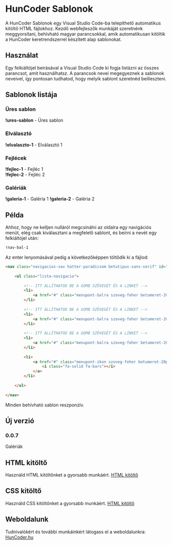 # HunCoder Sablonok

A HunCoder Sablonok egy Visual Studio Code-ba telepíthető automatikus kitöltő  HTML fájlokhoz. Kezdő webfejleszők munkáját szeretnénk meggyorsítani, behívható magyar parancsokkal, amik automatikusan kitöltik a HunCoder keretrendszerrel készített alap sablonokat. 

## Használat

Egy felkiáltójel beírásával a Visual Studio Code ki fogja listázni az összes parancsot, amit használhatsz. A parancsok nevei megegyeznek a sablonok neveivel, így pontosan tudhatod, hogy melyik sablont szeretnéd beilleszteni.

## Sablonok listája

### Üres sablon
**!ures-sablon** - Üres sablon  

### Elválasztó
**!elvalaszto-1** - Elválasztó 1  

### Fejlécek
**!fejlec-1** - Fejléc 1  
**!fejlec-2** - Fejléc 2

### Galériák
**!galeria-1** - Galéria 1
**!galeria-2** - Galéria 2

## Példa

Ahhoz, hogy ne kelljen nulláról megcsinálni az oldalra egy navigációs menüt, elég csak kiválasztani a megfelelő sablont, és beírni a nevét egy felkiáltójel után:

```html
!nav-bal-1
```

Az enter lenyomásával pedig a következőképpen töltődik ki a fájlod:

```html
<nav class="navigacios-sav hatter-paradicsom betutipus-sans-serif" id="menu">
		
	<ul class="lista-navigacio">
			
		<!-- ITT ÁLLÍTHATOD BE A GOMB SZÖVEGÉT ÉS A LINKET -->
		<li>
			<a href="#" class="menupont-balra szoveg-feher betumeret-20px belso-kitoltes-10px felkover aktiv-sotet">Főoldal</a>
		</li>
			
		<!-- ITT ÁLLÍTHATOD BE A GOMB SZÖVEGÉT ÉS A LINKET -->
		<li>
			<a href="#" class="menupont-balra szoveg-feher betumeret-20px belso-kitoltes-10px felkover">Galéria</a>
		</li>
			
		<!-- ITT ÁLLÍTHATOD BE A GOMB SZÖVEGÉT ÉS A LINKET -->
		<li>
			<a href="#" class="menupont-balra szoveg-feher betumeret-20px belso-kitoltes-10px felkover">Kapcsolat</a>
		</li>
			
		<li>
			<a href="#" class="menupont-ikon szoveg-feher betumeret-20px belso-kitoltes-10px felkover" onclick="alkalmazkodoMenuMegnyitas()">
				<i class="fa-solid fa-bars"></i>
			</a>
		</li>
				
	</ul>
			
</nav>
```

Minden behívható sablon reszponzív.

## Új verzió

### 0.0.7

Galériák

## HTML kitöltő

Használd HTML kitöltőnket a gyorsabb munkáért. [HTML kitöltő](https://marketplace.visualstudio.com/items?itemName=HunCoder.huncoder-webdev)

## CSS kitöltő

Használd CSS kitöltőnket a gyorsabb munkáért. [HTML kitöltő](https://marketplace.visualstudio.com/items?itemName=HunCoder.huncoder-webdev-css)

## Weboldalunk

Tudnivalókért és további munkáinkért látogass el a weboldalunkra: [HunCoder.hu](http://huncoder.hu)